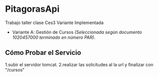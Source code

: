 # PitagorasApi
Trabajo taller clase Ces3
Variante Implementada

* Variante A: Gestión de Cursos
    *(Seleccionada según documento 1020457000 terminado en número PAR)*.

## Cómo Probar el Servicio
1.subir el servidor tomcat.
2.realizar las solicitudes al la url y finalizar con "/cursos"
